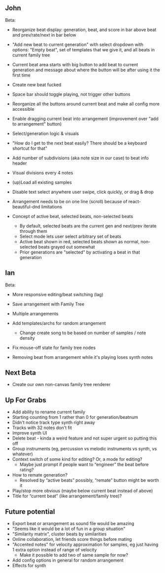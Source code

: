 John
----

Beta:
* Reorganize beat display: generation, beat, and score in bar above beat and prev/rate/next in bar below
* "Add new beat to current generation" with select dropdown with options: "Empty beat", set of 
  templates that we give it, and all beats in current family tree
* Current beat area starts with big button to add beat to current generation and message about where
  the button will be after using it the first time
* Create new beat fucked
* Space bar should toggle playing, not trigger other buttons
* Reorganize all the buttons around current beat and make all config more accessible


* Enable dragging current beat into arrangement (improvement over "add to arrangement" button)
* Select/generation logic & visuals
* "How do I get to the next beat easily? There should be a keyboard shortcut for that"
* Add number of subdivisions (aka note size in our case) to beat info header
* Visual divisions every 4 notes
* (up)Load all existing samples
* Disable text select anywhere user swipe, click quickly, or drag & drop
* Arrangement needs to be on one line (scroll) because of react-beautiful-dnd limitations

* Concept of active beat, selected beats, non-selected beats
    * By default, selected beats are the current gen and next/prev iterate through them
    * Select mode lets user select arbitrary set of beats
    * Active beat shown in red, selected beats shown as normal, non-selected beats grayed out somewhat
    * Prior generations are "selected" by activating a beat in that generation


Ian
---

Beta:
* More responsive editing/beat switching (lag)
* Save arrangement with Family Tree
* Multiple arrangements


* Add templates/archs for random arrangement
    * Change create song to be based on number of samples / note density
* Fix mouse-off state for family tree nodes
* Removing beat from arrangement while it's playing loses synth notes


Next Beta
---------

* Create our own non-canvas family tree renderer


Up For Grabs
------------

* Add ability to rename current family
* Starting counting from 1 rather than 0 for generation/beatnum
* Didn't notice track type synth right away
* Tracks with 32 notes don't fit
* Improve synth UI
* Delete beat - kinda a weird feature and not super urgent so putting this off
* Group instruments (eg, percussion vs melodic instruments vs synth, vs whatever)
* Context switch of some kind for editing? Or, a mode for editing?
    * Maybe just prompt if people want to “engineer” the beat before rating?
* How to remate generation?
    * Resolved by “active beats” possibly, “remate” button might be worth it
* Play/stop more obvious (maybe below current beat instead of above)
* Title for “current beat” (like arrangement/family tree)?


Future potential
----------------

* Export beat or arrangement as sound file would be amazing
* "Seems like it would be a lot of fun in a group situation"
* "Similarity matrix", cluster beats by similarities
* Online collaboration, let friends score things before mating
* "Accented notes" for velocity approximation for samples, eg just having 1 extra option instead of range of velocity
    * Make it possible to add two of same sample for now?
* Add config options in general for random arrangement
* Effects for synth